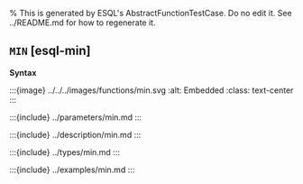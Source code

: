 % This is generated by ESQL's AbstractFunctionTestCase. Do no edit it. See ../README.md for how to regenerate it.

## `MIN` [esql-min]

**Syntax**

:::{image} ../../../images/functions/min.svg
:alt: Embedded
:class: text-center
:::


:::{include} ../parameters/min.md
:::

:::{include} ../description/min.md
:::

:::{include} ../types/min.md
:::

:::{include} ../examples/min.md
:::
